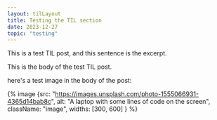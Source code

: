 ```yaml
---
layout: tilLayout
title: Testing the TIL section
date: 2023-12-27
topic: "testing"
---
```


This is a test TIL post, and this sentence is the excerpt.

<!-- excerpt -->

This is the body of the test TIL post.

here's a test image in the body of the post:

{% image {src: "https://images.unsplash.com/photo-1555066931-4365d14bab8c", alt: "A laptop with some lines of code on the screen", className: "image", widths: [300, 600] } %}
